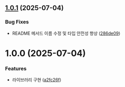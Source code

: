 ## [1.0.1](https://github.com/uiovasot/bithumb.ts/compare/v1.0.0...v1.0.1) (2025-07-04)


### Bug Fixes

* README 메서드 이름 수정 및 타입 안전성 향상 ([286de09](https://github.com/uiovasot/bithumb.ts/commit/286de099541a5a0b2e0286d9decd61b62adade22))

# 1.0.0 (2025-07-04)


### Features

* 라이브러리 구현 ([a2fc26f](https://github.com/uiovasot/bithumb.ts/commit/a2fc26fe0b37bd57f2a7c1ab1972bc77f880bcb1))
